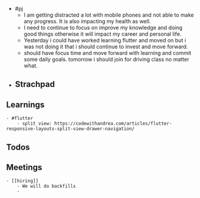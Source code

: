 - #pj
	- I am getting distracted a lot with mobile phones and not able to make any progress. It is also  impacting my health as well.
	- I need to continue to focus on improve my knowledge and doing good things otherwise it will impact my career and personal life.
	- Yesterday i could have worked learning flutter and moved on but i was not doing it that i should continue to invest and move forward.
	- should have focus time and move forward with learning and commit some daily goals.  tomorrow i should join for driving class no matter what.
- ## Strachpad
## Learnings
	- #flutter
		- split view: https://codewithandrea.com/articles/flutter-responsive-layouts-split-view-drawer-navigation/
## Todos
## Meetings
	- [[hiring]]
		- We will do backfills
		-